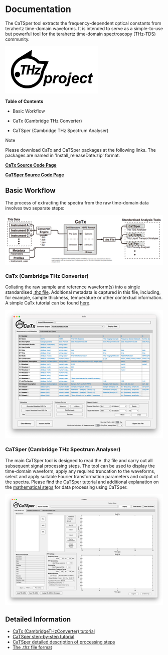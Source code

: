 # Documentation
The CaTSper tool extracts the frequency-dependent optical constants from terahertz time-domain waveforms. It is intended to serve as a simple-to-use but powerful tool for the terahertz time-domain spectroscopy (THz-TDS) community.

<img src="/images/dotTHzProject_logo.png" height ="150">

**Table of Contents**
- Basic Workflow
* CaTx (Cambridge THz Converter)
+ CaTSper (Cambridge THz Spectrum Analyser)

>[!NOTE]
> Please download CaTx and CaTSper packages at the following links. The packages are named in 'Install_releaseDate.zip' format.

  [**CaTx Source Code Page**](https://github.com/dotTHzTAG/catx)

  [**CaTSper Source Code Page**](https://github.com/dotTHzTAG/CaTSper)

## Basic Workflow
The process of extracting the spectra from the raw time-domain data involves two separate steps:

![Workflow schematic](/images/workFlow.png)

### CaTx (Cambridge THz Converter) 
Collating the raw sample and reference waveform(s) into a single standardised [.thz file](/thz_file_format.md). Additional metadata is captured in this file, including, for example, sample thickness, temperature or other contextual information. A simple CaTx tutorial can be found [here](/CatsperConverter.md).

![catx main GUI](/images/catx_gui.png)

### CaTSper (Cambridge THz Spectrum Analyser)
The main CaTSper tool is designed to read the .thz file and carry out all subsequent signal processing steps. The tool can be used to display the time-domain waveform, apply any required truncation to the waveforms, select and apply suitable Fourier transformation parameters and output of the spectra. Please find the [CaTSper tutorial](/catsper_tutorial.md) and additional explanation on the [mathematical steps](/catsper_function_ref.md) for data processing using CaTSper.

![catsper main GUI](/images/catsper_gui.png)

## Detailed Information
- [CaTx (CambridgeTHzConverter) tutorial](/CatsperConverter.md)
- [CaTSper step-by-step tutorial](/catsper_tutorial.md)
- [CaTSper detailed description of processing steps](/catsper_function_ref.md)
- [The .thz file format](/thz_file_format.md)
